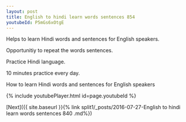 ```yaml
---
layout: post
title: English to hindi learn words sentences 854 
youtubeId: P5mGs6xOtgE
---
```

 
 
Helps to learn Hindi words and sentences for English speakers.

Opportunitiy to repeat the words sentences. 

Practice Hindi language. 
 
10 minutes practice every day. 
 
How to learn Hindi words and sentences for English speakers 
 
{% include youtubePlayer.html id=page.youtubeId %}
 
 
[Next]({{ site.baseurl }}{% link  split1/_posts/2016-07-27-English to hindi learn words sentences 840 .md%})
 
